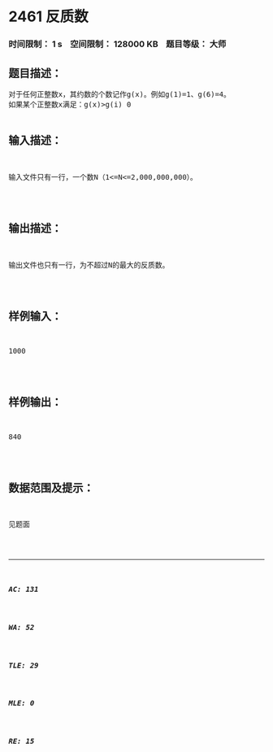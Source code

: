 # 2461 反质数   
### 时间限制： 1 s&nbsp;&nbsp;&nbsp;&nbsp;空间限制： 128000 KB&nbsp;&nbsp;&nbsp;&nbsp;题目等级： 大师  
## 题目描述：  

<pre>
对于任何正整数x，其约数的个数记作g(x)。例如g(1)=1、g(6)=4。
如果某个正整数x满足：g(x)>g(i) 0<i<x，则称x为反质数。例如，整数1，2，4，6等都是反质数。
现在给定一个数N，你能求出不超过N的最大的反质数么？
</pre>
  
  
## 输入描述：  

<pre>
输入文件只有一行，一个数N（1<=N<=2,000,000,000）。
</pre>
  
  
## 输出描述：  

<pre>
输出文件也只有一行，为不超过N的最大的反质数。
</pre>
  
  
## 样例输入：  

<pre>
1000
</pre>
  
  
## 样例输出：  

<pre>
840
</pre>
  
  
## 数据范围及提示：  

<pre>
见题面
</pre>
  
  
***  

##### AC: 131  
##### WA: 52  
##### TLE: 29  
##### MLE: 0  
##### RE: 15  
